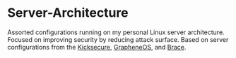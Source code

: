 # Server-Architecture

Assorted configurations running on my personal Linux server architecture. Focused on improving security by reducing attack surface. Based on server configurations from the [Kicksecure](https://github.com/Kicksecure/security-misc), [GrapheneOS](https://github.com/GrapheneOS/infrastructure/), and [Brace](https://gitlab.com/divested/brace/).
